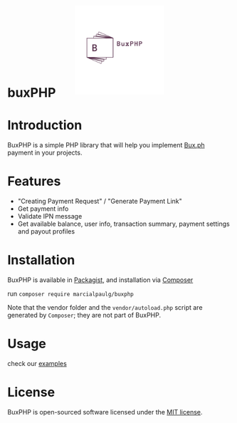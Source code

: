 <div align="center">
    <img src="https://raw.githubusercontent.com/marcialpaulg/buxPHP/main/logo.png" alt="BuxPHP" data-canonical-src="https://raw.githubusercontent.com/marcialpaulg/buxPHP/main/logo.png" width="200" height="200" style="margin-bottom:-4rem; margin-top:-2rem;"/>
</div>

# buxPHP

# Introduction
BuxPHP is a simple PHP library that will help you implement [Bux.ph](https://bux.ph) payment in your projects.

# Features
- "Creating Payment Request" / "Generate Payment Link"
- Get payment info
- Validate IPN message
- Get available balance, user info, transaction summary, payment settings and payout profiles

# Installation
BuxPHP is available in [Packagist](https://packagist.org/), and installation via [Composer](https://getcomposer.org/)

run
`composer require marcialpaulg/buxphp`

Note that the vendor folder and the `vendor/autoload.php` script are generated by `Composer`; they are not part of BuxPHP.

# Usage
check our [examples](https://github.com/marcialpaulg/BuxPHP/tree/main/examples)

# License
BuxPHP is open-sourced software licensed under the [MIT license](LICENSE).